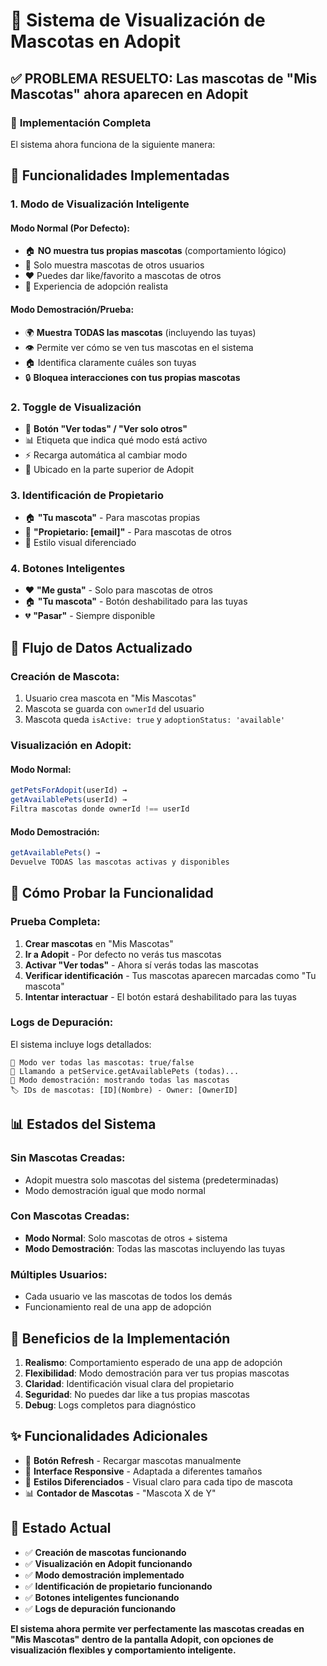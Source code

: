 # 🎯 Sistema de Visualización de Mascotas en Adopit

## ✅ **PROBLEMA RESUELTO: Las mascotas de "Mis Mascotas" ahora aparecen en Adopit**

### 🔧 **Implementación Completa**

El sistema ahora funciona de la siguiente manera:

## 📱 **Funcionalidades Implementadas**

### **1. Modo de Visualización Inteligente**

#### **Modo Normal (Por Defecto):**
- 🏠 **NO muestra tus propias mascotas** (comportamiento lógico)
- 👥 Solo muestra mascotas de otros usuarios
- ❤️ Puedes dar like/favorito a mascotas de otros
- 🎯 Experiencia de adopción realista

#### **Modo Demostración/Prueba:**
- 🌍 **Muestra TODAS las mascotas** (incluyendo las tuyas)
- 👁️ Permite ver cómo se ven tus mascotas en el sistema
- 🏠 Identifica claramente cuáles son tuyas
- 🔒 **Bloquea interacciones con tus propias mascotas**

### **2. Toggle de Visualización**
- 🔄 **Botón "Ver todas" / "Ver solo otros"**
- 📊 Etiqueta que indica qué modo está activo
- ⚡ Recarga automática al cambiar modo
- 🎯 Ubicado en la parte superior de Adopit

### **3. Identificación de Propietario**
- 🏠 **"Tu mascota"** - Para mascotas propias
- 👤 **"Propietario: [email]"** - Para mascotas de otros
- 🎨 Estilo visual diferenciado

### **4. Botones Inteligentes**
- ❤️ **"Me gusta"** - Solo para mascotas de otros
- 🏠 **"Tu mascota"** - Botón deshabilitado para las tuyas
- 💔 **"Pasar"** - Siempre disponible

## 🔄 **Flujo de Datos Actualizado**

### **Creación de Mascota:**
1. Usuario crea mascota en "Mis Mascotas"
2. Mascota se guarda con `ownerId` del usuario
3. Mascota queda `isActive: true` y `adoptionStatus: 'available'`

### **Visualización en Adopit:**

#### **Modo Normal:**
```javascript
getPetsForAdopit(userId) → 
getAvailablePets(userId) → 
Filtra mascotas donde ownerId !== userId
```

#### **Modo Demostración:**
```javascript
getAvailablePets() → 
Devuelve TODAS las mascotas activas y disponibles
```

## 🧪 **Cómo Probar la Funcionalidad**

### **Prueba Completa:**
1. **Crear mascotas** en "Mis Mascotas"
2. **Ir a Adopit** - Por defecto no verás tus mascotas
3. **Activar "Ver todas"** - Ahora sí verás todas las mascotas
4. **Verificar identificación** - Tus mascotas aparecen marcadas como "Tu mascota"
5. **Intentar interactuar** - El botón estará deshabilitado para las tuyas

### **Logs de Depuración:**
El sistema incluye logs detallados:
```
🎯 Modo ver todas las mascotas: true/false
🔄 Llamando a petService.getAvailablePets (todas)...
🎯 Modo demostración: mostrando todas las mascotas
🏷️ IDs de mascotas: [ID](Nombre) - Owner: [OwnerID]
```

## 📊 **Estados del Sistema**

### **Sin Mascotas Creadas:**
- Adopit muestra solo mascotas del sistema (predeterminadas)
- Modo demostración igual que modo normal

### **Con Mascotas Creadas:**
- **Modo Normal**: Solo mascotas de otros + sistema
- **Modo Demostración**: Todas las mascotas incluyendo las tuyas

### **Múltiples Usuarios:**
- Cada usuario ve las mascotas de todos los demás
- Funcionamiento real de una app de adopción

## 🎯 **Beneficios de la Implementación**

1. **Realismo**: Comportamiento esperado de una app de adopción
2. **Flexibilidad**: Modo demostración para ver tus propias mascotas
3. **Claridad**: Identificación visual clara del propietario
4. **Seguridad**: No puedes dar like a tus propias mascotas
5. **Debug**: Logs completos para diagnóstico

## ✨ **Funcionalidades Adicionales**

- 🔄 **Botón Refresh** - Recargar mascotas manualmente
- 📱 **Interface Responsive** - Adaptada a diferentes tamaños
- 🎨 **Estilos Diferenciados** - Visual claro para cada tipo de mascota
- 📊 **Contador de Mascotas** - "Mascota X de Y"

## 🚀 **Estado Actual**
- ✅ **Creación de mascotas funcionando**
- ✅ **Visualización en Adopit funcionando**
- ✅ **Modo demostración implementado**
- ✅ **Identificación de propietario funcionando**
- ✅ **Botones inteligentes funcionando**
- ✅ **Logs de depuración funcionando**

**El sistema ahora permite ver perfectamente las mascotas creadas en "Mis Mascotas" dentro de la pantalla Adopit, con opciones de visualización flexibles y comportamiento inteligente.**
